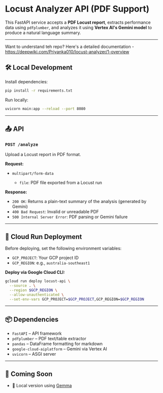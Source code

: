 
# Locust Analyzer API (PDF Support)

This FastAPI service accepts a **PDF Locust report**, extracts performance data using `pdfplumber`, and analyzes it using **Vertex AI's Gemini model** to produce a natural language summary.

---

Want to understand teh repo? Here's a detailed documentation - https://deepwiki.com/Priyanka010/locust-analyzer/1-overview


## 🛠 Local Development

Install dependencies:

```bash
pip install -r requirements.txt
```

Run locally:

```bash
uvicorn main:app --reload --port 8080
```

---

## 📤 API

### `POST /analyze`

Upload a Locust report in PDF format.

**Request:**

* `multipart/form-data`

  * `file`: PDF file exported from a Locust run

**Response:**

* `200 OK`: Returns a plain-text summary of the analysis (generated by Gemini)
* `400 Bad Request`: Invalid or unreadable PDF
* `500 Internal Server Error`: PDF parsing or Gemini failure

---

## 🚀 Cloud Run Deployment

Before deploying, set the following environment variables:

* `GCP_PROJECT`: Your GCP project ID
* `GCP_REGION`: e.g., `australia-southeast1`

**Deploy via Google Cloud CLI:**

```bash
gcloud run deploy locust-api \
  --source . \
  --region $GCP_REGION \
  --allow-unauthenticated \
  --set-env-vars GCP_PROJECT=$GCP_PROJECT,GCP_REGION=$GCP_REGION
```

---

## 📦 Dependencies

* `FastAPI` – API framework
* `pdfplumber` – PDF text/table extractor
* `pandas` – DataFrame formatting for markdown
* `google-cloud-aiplatform` – Gemini via Vertex AI
* `uvicorn` – ASGI server

---

## 🧭 Coming Soon

* 🧠 Local version using [Gemma](https://ai.google.dev/gemma)
